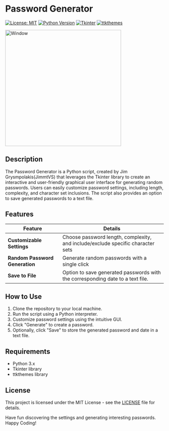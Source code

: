 # Password Generator

[![License: MIT](https://img.shields.io/badge/License-MIT-blue.svg)](https://opensource.org/licenses/MIT)
[![Python Version](https://img.shields.io/badge/Python-3.x-blue.svg)](https://www.python.org/downloads/)
[![Tkinter](https://img.shields.io/badge/Tkinter-8.6-brightgreen.svg)](https://docs.python.org/3/library/tkinter.html)
[![ttkthemes](https://img.shields.io/badge/ttkthemes-3.0-brightgreen.svg)](https://github.com/RedFantom/ttkthemes)

<img width="368" alt="Window" src="https://github.com/JimmyVS/Password-Generator/assets/96888699/75fef875-8bad-4744-a154-678435115ea4">

## Description

The Password Generator is a Python script, created by Jim Grysmpolakis(JimmtVS) that leverages the Tkinter library to create an interactive and user-friendly graphical user interface for generating random passwords. Users can easily customize password settings, including length, complexity, and character set inclusions. The script also provides an option to save generated passwords to a text file.

## Features

| Feature | Details |
| ------------- | ------------- |
| **Customizable Settings** | Choose password length, complexity, and include/exclude specific character sets |
| **Random Password Generation** | Generate random passwords with a single click |
| **Save to File** | Option to save generated passwords with the corresponding date to a text file. |

## How to Use

1. Clone the repository to your local machine.
2. Run the script using a Python interpreter.
3. Customize password settings using the intuitive GUI.
4. Click "Generate" to create a password.
5. Optionally, click "Save" to store the generated password and date in a text file.

## Requirements

- Python 3.x
- Tkinter library
- ttkthemes library

## License

This project is licensed under the MIT License - see the [LICENSE](LICENSE) file for details.

Have fun discovering the settings and generating interesting passwords. Happy Coding!
